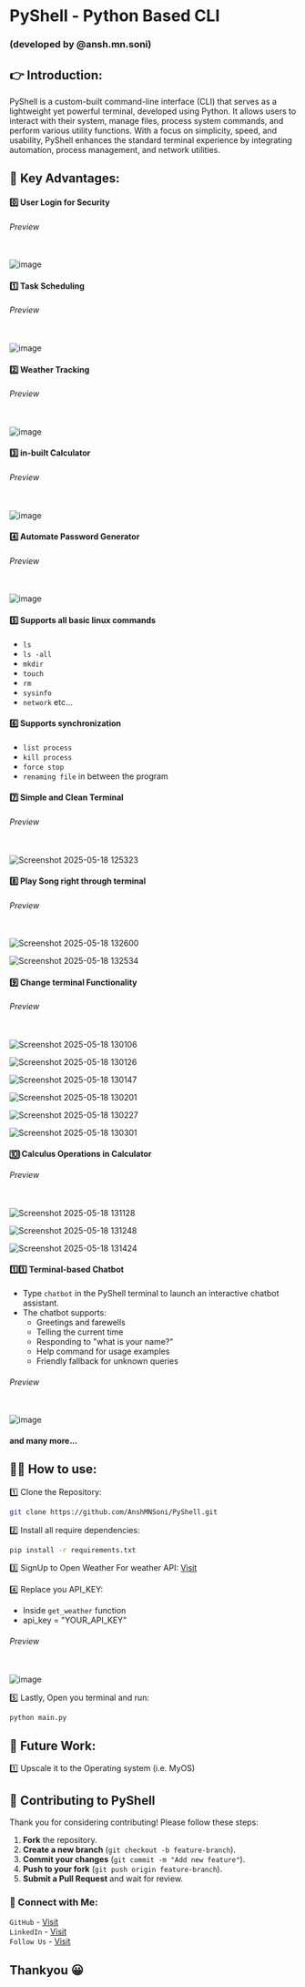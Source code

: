 # PyShell - Python Based CLI 
### (developed by @ansh.mn.soni)

## 👉 Introduction:
PyShell is a custom-built command-line interface (CLI) that serves as a lightweight yet powerful terminal, developed using Python. It allows users to interact with their system, manage files, process system commands, and perform various utility functions. With a focus on simplicity, speed, and usability, PyShell enhances the standard terminal experience by integrating automation, process management, and network utilities.

## 🔑 Key Advantages:

#### 0️⃣ User Login for Security
###### Preview </br></br>
![image](https://github.com/user-attachments/assets/d9dacb15-f89c-4fd1-a28c-ef0b8915c4f5)

#### 1️⃣ Task Scheduling
###### Preview </br></br>
![image](https://github.com/user-attachments/assets/d0cf8b40-52ca-47a4-a60c-26278e65bc69)

#### 2️⃣ Weather Tracking
###### Preview </br></br>
![image](https://github.com/user-attachments/assets/953cbd34-397b-45be-a274-4e0d2e584c4b)

#### 3️⃣ in-built Calculator
###### Preview </br></br>
![image](https://github.com/user-attachments/assets/f65045b0-9e4c-43e8-a46c-403344480542)

#### 4️⃣ Automate Password Generator
###### Preview </br></br>
![image](https://github.com/user-attachments/assets/0ad4ac81-66dc-495f-a897-2cb27f3997e0)

#### 5️⃣ Supports all basic linux commands
- `ls`
- `ls -all`
- `mkdir`
- `touch`
- `rm`
- `sysinfo`
- `network` etc...

#### 6️⃣ Supports synchronization
- `list process`
- `kill process`
- `force stop`
- `renaming file` in between the program

#### 7️⃣ Simple and Clean Terminal
###### Preview </br></br>
![Screenshot 2025-05-18 125323](https://github.com/user-attachments/assets/55692d28-4f35-4236-b9ac-c976e85d5891)

#### 8️⃣ Play Song right through terminal
###### Preview </br></br>
![Screenshot 2025-05-18 132600](https://github.com/user-attachments/assets/d254ab8b-da7f-4d78-b5c3-45233a9ffd96)

![Screenshot 2025-05-18 132534](https://github.com/user-attachments/assets/f1c38833-bed4-47ab-8b20-ce046474c1e0)

#### 9️⃣ Change terminal Functionality
###### Preview </br></br>
![Screenshot 2025-05-18 130106](https://github.com/user-attachments/assets/da67e659-b3ec-4a57-9cf9-a25558248b9c)

![Screenshot 2025-05-18 130126](https://github.com/user-attachments/assets/84487e3f-4d4e-43e2-9172-9bf1490dbdaf)

![Screenshot 2025-05-18 130147](https://github.com/user-attachments/assets/94dd78a3-b3e7-467e-9aa2-a480c494d053)

![Screenshot 2025-05-18 130201](https://github.com/user-attachments/assets/d59e18b1-c88b-44cf-badb-7eabd787aff7)

![Screenshot 2025-05-18 130227](https://github.com/user-attachments/assets/2fd1dda3-8e27-4ffc-b3a5-44dcd04765b3)

![Screenshot 2025-05-18 130301](https://github.com/user-attachments/assets/9fba52c3-b1a2-417e-9180-a5a1935cbb33)

#### 🔟 Calculus Operations in Calculator
###### Preview </br></br>
![Screenshot 2025-05-18 131128](https://github.com/user-attachments/assets/964a179f-0cf6-457a-b12e-b3c9021f9bf0)

![Screenshot 2025-05-18 131248](https://github.com/user-attachments/assets/2f6dcd75-5a90-4f9f-802b-b36fbbe6a25e)

![Screenshot 2025-05-18 131424](https://github.com/user-attachments/assets/a34d24c1-1a6b-4be2-88b8-1d1abd43f801)

#### 1️⃣1️⃣ Terminal-based Chatbot
- Type `chatbot` in the PyShell terminal to launch an interactive chatbot assistant.
- The chatbot supports:
  - Greetings and farewells
  - Telling the current time
  - Responding to "what is your name?"
  - Help command for usage examples
  - Friendly fallback for unknown queries

###### Preview </br></br>
![image](https://github.com/user-attachments/assets/your-chatbot-preview-image)

#### and many more...

## 🧑‍💻 How to use:
1️⃣ Clone the Repository:</br>
```sh
git clone https://github.com/AnshMNSoni/PyShell.git
```

2️⃣ Install all require dependencies:</br>
```sh
pip install -r requirements.txt
```

3️⃣ SignUp to Open Weather For weather API: [Visit](https://openweathermap.org/)

4️⃣ Replace you API_KEY:
- Inside `get_weather` function
- api_key = "YOUR_API_KEY" </br>

###### Preview</br></br>
![image](https://github.com/user-attachments/assets/b6928f38-0319-48ba-aaaf-39d1f7b873e7)
</br>

5️⃣ Lastly, Open you terminal and run:</br>
```sh
python main.py
```

## 🔎 Future Work:
1️⃣ Upscale it to the Operating system (i.e. MyOS)

## 🤝 Contributing to PyShell

Thank you for considering contributing! Please follow these steps:

1. **Fork** the repository.
2. **Create a new branch** (`git checkout -b feature-branch`).
3. **Commit your changes** (`git commit -m "Add new feature"`).
4. **Push to your fork** (`git push origin feature-branch`).
5. **Submit a Pull Request** and wait for review.

### 🔗 Connect with Me:
`GitHub` - [Visit](https://github.com/AnshMNSoni) </br>
`LinkedIn` - [Visit](https://linkedin.com/in/anshsoni) </br>
`Follow Us` - [Visit](https://linkedin.com/company/py-shell)

## Thankyou 😀
